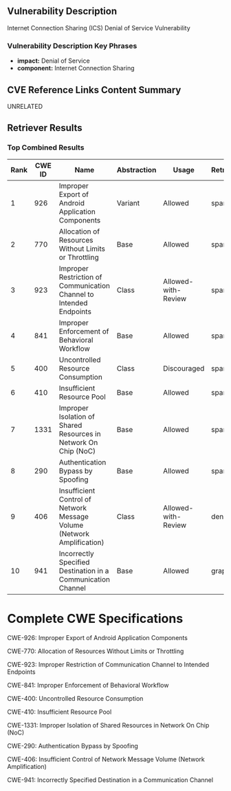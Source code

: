 ## Vulnerability Description
Internet Connection Sharing (ICS) Denial of Service Vulnerability

### Vulnerability Description Key Phrases
- **impact:** Denial of Service
- **component:** Internet Connection Sharing

## CVE Reference Links Content Summary
UNRELATED

## Retriever Results

### Top Combined Results

| Rank | CWE ID | Name | Abstraction | Usage  | Retrievers | Individual Scores |
|------|--------|------|-------------|-------|------------|-------------------|
| 1 | 926 | Improper Export of Android Application Components | Variant | Allowed | sparse | 0.014 |
| 2 | 770 | Allocation of Resources Without Limits or Throttling | Base | Allowed | sparse | 0.014 |
| 3 | 923 | Improper Restriction of Communication Channel to Intended Endpoints | Class | Allowed-with-Review | sparse | 0.013 |
| 4 | 841 | Improper Enforcement of Behavioral Workflow | Base | Allowed | sparse | 0.013 |
| 5 | 400 | Uncontrolled Resource Consumption | Class | Discouraged | sparse | 0.013 |
| 6 | 410 | Insufficient Resource Pool | Base | Allowed | sparse | 0.013 |
| 7 | 1331 | Improper Isolation of Shared Resources in Network On Chip (NoC) | Base | Allowed | sparse | 0.013 |
| 8 | 290 | Authentication Bypass by Spoofing | Base | Allowed | sparse | 0.012 |
| 9 | 406 | Insufficient Control of Network Message Volume (Network Amplification) | Class | Allowed-with-Review | dense | 0.501 |
| 10 | 941 | Incorrectly Specified Destination in a Communication Channel | Base | Allowed | graph | 0.003 |



# Complete CWE Specifications

CWE-926: Improper Export of Android Application Components

CWE-770: Allocation of Resources Without Limits or Throttling

CWE-923: Improper Restriction of Communication Channel to Intended Endpoints

CWE-841: Improper Enforcement of Behavioral Workflow

CWE-400: Uncontrolled Resource Consumption

CWE-410: Insufficient Resource Pool

CWE-1331: Improper Isolation of Shared Resources in Network On Chip (NoC)

CWE-290: Authentication Bypass by Spoofing

CWE-406: Insufficient Control of Network Message Volume (Network Amplification)

CWE-941: Incorrectly Specified Destination in a Communication Channel